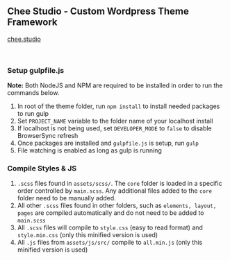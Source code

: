 ## Chee Studio - Custom Wordpress Theme Framework

[chee.studio](https://cheewebdevelopment.com)

<br>

### Setup gulpfile.js

**Note:** Both NodeJS and NPM are required to be installed in order to run the commands below.

1. In root of the theme folder, run `npm install` to install needed packages to run gulp
2. Set `PROJECT_NAME` variable to the folder name of your localhost install
3. If localhost is not being used, set `DEVELOPER_MODE` to `false` to disable BrowserSync refresh
4. Once packages are installed and `gulpfile.js` is setup, run `gulp`
5. File watching is enabled as long as gulp is running

### Compile Styles & JS

1. `.scss` files found in `assets/scss/`. The `core` folder is loaded in a specific order controlled by `main.scss`. Any additional files added to the `core` folder need to be manually added.
2. All other `.scss` files found in other folders, such as `elements, layout, pages` are compiled automatically and do not need to be added to `main.scss`
2. All `.scss` files will compile to `style.css` (easy to read format) and `style.min.css` (only this minified version is used)
3. All `.js` files from `assets/js/src/` compile to `all.min.js` (only this minified version is used)




